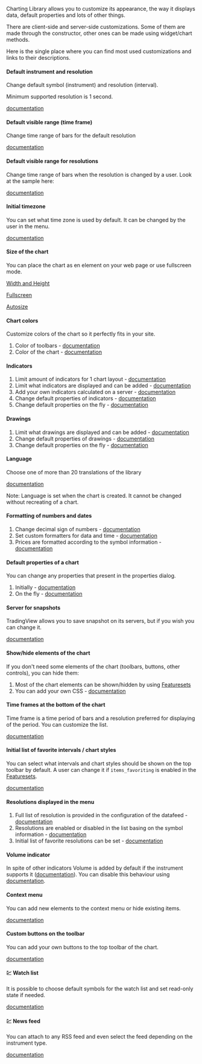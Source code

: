 Charting Library allows you to customize its appearance, the way it displays data, default properties and lots of other things.

There are client-side and server-side customizations. Some of them are made through the constructor, other ones can be made using widget/chart methods.

Here is the single place where you can find most used customizations and links to their descriptions.

#### Default instrument and resolution

Change default symbol (instrument) and resolution (interval).

Minimum supported resolution is 1 second.

[documentation](Widget-Constructor#symbol-interval)

#### Default visible range (time frame)

Change time range of bars for the default resolution

[documentation](Widget-Constructor#timeframe)

#### Default visible range for resolutions

Change time range of bars when the resolution is changed by a user. Look at the sample here:

[documentation](Chart-Methods#onintervalchanged)

#### Initial timezone

You can set what time zone is used by default. It can be changed by the user in the menu.

[documentation](Widget-Constructor#timezone)

#### Size of the chart

You can place the chart as en element on your web page or use fullscreen mode.

[Width and Height](Widget-Constructor#width-height)

[Fullscreen](Widget-Constructor#fullscreen)

[Autosize](Widget-Constructor#autosize)

#### Chart colors

Customize colors of the chart so it perfectly fits in your site.

1. Color of toolbars - [documentation](Widget-Constructor#toolbar_bg)
1. Color of the chart - [documentation](Widget-Constructor#overrides)

#### Indicators

1. Limit amount of indicators for 1 chart layout - [documentation](Widget-Constructor#study_count_limit)
1. Limit what indicators are displayed and can be added - [documentation](Widget-Constructor#studies_access)
1. Add your own indicators calculated on a server - [documentation](Creating-Custom-Studies)
1. Change default properties of indicators - [documentation](Widget-Constructor#studies_overrides)
1. Change default properties on the fly - [documentation](Widget-Methods#applystudiesoverridesoverrides)

#### Drawings

1. Limit what drawings are displayed and can be added - [documentation](Widget-Constructor#drawings_access)
1. Change default properties of drawings - [documentation](Widget-Constructor#overrides)
1. Change default properties on the fly - [documentation](Widget-Methods#applyoverridesoverrides)

#### Language

Choose one of more than 20 translations of the library

[documentation](Widget-Constructor#locale)

Note: Language is set when the chart is created. It cannot be changed without recreating of a chart.

#### Formatting of numbers and dates

1. Change decimal sign of numbers - [documentation](Widget-Constructor#numeric_formatting)
1. Set custom formatters for data and time - [documentation](Widget-Constructor#customformatters)
1. Prices are formatted according to the symbol information - [documentation](Symbology#minmov-pricescale-minmove2-fractional)

#### Default properties of a chart

You can change any properties that present in the properties dialog.

1. Initially - [documentation](Widget-Constructor#overrides)
1. On the fly - [documentation](Widget-Methods#applyoverridesoverrides)

#### Server for snapshots

TradingView allows you to save snapshot on its servers, but if you wish you can change it.

[documentation](Widget-Constructor#snapshot_url)

#### Show/hide elements of the chart

If you don't need some elements of the chart (toolbars, buttons, other controls), you can hide them:

1. Most of the chart elements can be shown/hidden by using [Featuresets](Featuresets)
1. You can add your own CSS - [documentation](Widget-Constructor#custom_css_url)

#### Time frames at the bottom of the chart

Time frame is a time period of bars and a resolution preferred for displaying of the period. You can customize the list.

[documentation](Widget-Constructor#time_frames)

#### Initial list of favorite intervals / chart styles

You can select what intervals and chart styles should be shown on the top toolbar by default. A user can change it if `items_favoriting` is enabled in the [Featuresets](Featuresets).

[documentation](Widget-Constructor#favorites)

#### Resolutions displayed in the menu

1. Full list of resolution is provided in the configuration of the datafeed - [documentation](JS-Api#supported_resolutions)
1. Resolutions are enabled or disabled in the list basing on the symbol information - [documentation](Symbology#supported_resolutions)
1. Initial list of favorite resolutions can be set - [documentation](Widget-Constructor#favorites)

#### Volume indicator

In spite of other indicators Volume is added by default if the instrument supports it ([documentation](Symbology#has_no_volume)).
You can disable this behaviour using [documentation](Featuresets).

#### Context menu

You can add new elements to the context menu or hide existing items.

[documentation](Widget-Methods#oncontextmenucallback)

#### Custom buttons on the toolbar

You can add your own buttons to the top toolbar of the chart.

[documentation](Widget-Methods#createbuttonoptions)

#### :chart: Watch list

It is possible to choose default symbols for the watch list and set read-only state if needed.

[documentation](Widget-Constructor#widgetbar)

#### :chart: News feed

You can attach to any RSS feed and even select the feed depending on the instrument type.

[documentation](Widget-Constructor#rss_news_feed)
